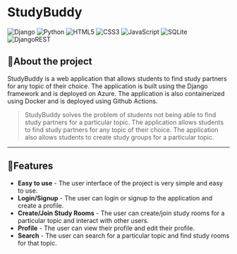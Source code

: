 # StudyBuddy 

![Django](https://img.shields.io/badge/django-%23092E20.svg?style=for-the-badge&logo=django&logoColor=white)
![Python](https://img.shields.io/badge/python-3670A0?style=for-the-badge&logo=python&logoColor=ffdd54)
![HTML5](https://img.shields.io/badge/html5-%23E34F26.svg?style=for-the-badge&logo=html5&logoColor=white)
![CSS3](https://img.shields.io/badge/css3-%231572B6.svg?style=for-the-badge&logo=css3&logoColor=white)
![JavaScript](	https://img.shields.io/badge/JavaScript-F7DF1E?style=for-the-badge&logo=javascript&logoColor=black)
![SQLite](https://img.shields.io/badge/sqlite-%2307405e.svg?style=for-the-badge&logo=sqlite&logoColor=white)
![DjangoREST](https://img.shields.io/badge/DJANGO-REST-ff1709?style=for-the-badge&logo=django&logoColor=white&color=ff1709&labelColor=gray)


## 📝About the project

StudyBuddy is a web application that allows students to find study partners for any topic of their choice. The application is built using the Django framework and is deployed on Azure. The application is also containerized using Docker and is deployed using Github Actions.

 > StudyBuddy solves the problem of students not being able to find study partners for a particular topic. The application allows students to find study partners for any topic of their choice. The application also allows students to create study groups for a particular topic.

---

## 🔮Features

- **Easy to use** - The user interface of the project is very simple and easy to use. 
- **Login/Signup** - The user can login or signup to the application and create a profile.
- **Create/Join Study Rooms** - The user can create/join study rooms for a particular topic and interact with other users.
- **Profile** - The user can view their profile and edit their profile.
- **Search** - The user can search for a particular topic and find study rooms for that topic.
